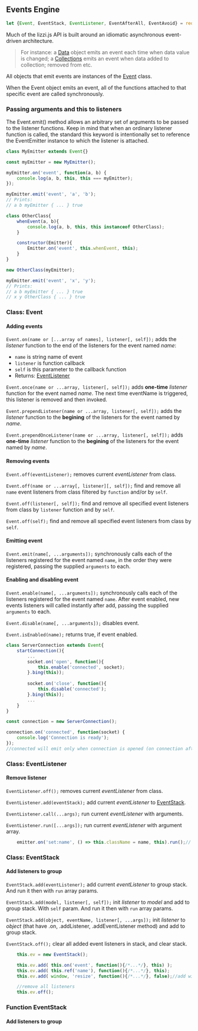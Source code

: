 ## Events Engine
```javascript
let {Event, EventStack, EventListener, EventAfterAll, EventAvoid} = require('lizzi/event');
```

Much of the lizzi.js API is built around an idiomatic asynchronous event-driven architecture.

> For instance: a [Data](./Lizzi.md#class-data) object emits an event each time when data value is changed; a [Collections](./Lizzi.md#class-collection) emits an event when data added to collection; removed from etc.

All objects that emit events are instances of the [Event](#class-event) class.

When the Event object emits an event, all of the functions attached to that specific event are called synchronously.

### Passing arguments and this to listeners
The Event.emit() method allows an arbitrary set of arguments to be passed to the listener functions. Keep in mind that when an ordinary listener function is called, the standard this keyword is intentionally set to reference the EventEmitter instance to which the listener is attached.

```javascript
class MyEmitter extends Event{}

const myEmitter = new MyEmitter();

myEmitter.on('event', function(a, b) {
    console.log(a, b, this, this === myEmitter);
});

myEmitter.emit('event', 'a', 'b');
// Prints: 
// a b myEmitter { ... } true

class OtherClass{
    whenEvent(a, b){
        console.log(a, b, this, this instanceof OtherClass);
    }

    constructor(Emitter){
        Emitter.on('event', this.whenEvent, this);
    }
}

new OtherClass(myEmitter);

myEmitter.emit('event', 'x', 'y');
// Prints: 
// a b myEmitter { ... } true
// x y OtherClass { ... } true
```

### Class: Event
#### Adding events
`Event.on(name or [...array of names], listener[, self]);` adds the _listener_ function to the end of the listeners for the event named _name_:
* `name` is string name of event
* `listener` is function callback
* `self` is this parameter to the callback function
* Returns: [EventListener](#class-eventlistener)

`Event.once(name or ...array, listener[, self]);`  adds **one-time** _listener_ function for the event named _name_. The next time eventName is triggered, this listener is removed and then invoked.

`Event.prependListener(name or ...array, listener[, self]);` adds the _listener_ function to the **begining** of the listeners for the event named by _name_.

`Event.prependOnceListener(name or ...array, listener[, self]);` adds **one-time** _listener_ function to the **begining** of the listeners for the event named by _name_.

#### Removing events
`Event.off(eventListener);` removes current _eventListener_ from class.

`Event.off(name or ...array[, listener][, self]);` find and remove all `name` event listeners from class filtered by `function` and/or by `self`.

`Event.off(listener[, self]);` find and remove all specified event listeners from class by `listener` function and by `self`.

`Event.off(self);` find and remove all specified event listeners from class by `self`.

#### Emitting event
`Event.emit(name[, ...arguments]);` synchronously calls each of the listeners registered for the event named `name`, in the order they were registered, passing the supplied `arguments` to each.

#### Enabling and disabling event
`Event.enable(name[, ...arguments]);` synchronously calls each of the listeners registered for the event named `name`. After event enabled, new events listeners will called instantly after add, passing the supplied `arguments` to each.

`Event.disable(name[, ...arguments]);` disables event.

`Event.isEnabled(name);` returns true, if event enabled.

```javascript
class ServerConnection extends Event{
    startConnection(){
        ...
        socket.on('open', function(){
            this.enable('connected', socket);
        }.bing(this));
        
        socket.on('close', function(){
            this.disable('connected');
        }.bing(this));
        ...
    }
}

const connection = new ServerConnection();

connection.on('connected', function(socket) {
    console.log('Connection is ready');
});
//connected will emit only when connection is opened (on connection after or if connected before)
```

### Class: EventListener
#### Remove listener
`EventListener.off();` removes current _eventListener_ from class.

`EventListener.add(eventStack);` add current  _eventListener_ to [EventStack](#class-eventstack).

`EventListener.call(...args);` run current _eventListener_ with arguments.

`EventListener.run([...args]);` run current _eventListener_ with argument array.

```javascript
    emitter.on('set:name', () => this.className = name, this).run();// Run listener after it initialize
```
### Class: EventStack
#### Add listeners to group
`EventStack.add(eventListener);` add current _eventListener_ to group stack. And run it then with `run` array params.

`EventStack.add(model, listener[, self]);` init _listener_ to _model_ and add to group stack. With `self` param. And run it then with `run` array params.

`EventStack.add(object, eventName, listener[, ...args]);` init _listener_ to _object_ (that have .on, .addListener, .addEventListener method) and add to group stack.

`EventStack.off();` clear all added event listeners in stack, and clear stack.

```javascript
    this.ev = new EventStack();

    this.ev.add( this.on('event', function(){/*...*/}, this) );
    this.ev.add( this.ref('name'), function(){/*...*/}, this);
    this.ev.add( window, 'resize', function(){/*...*/}, false);//add window.addEventListener('resize', function(){...}, false) to stack

    //remove all listeners
    this.ev.off();
```

### Function EventStack
#### Add listeners to group
